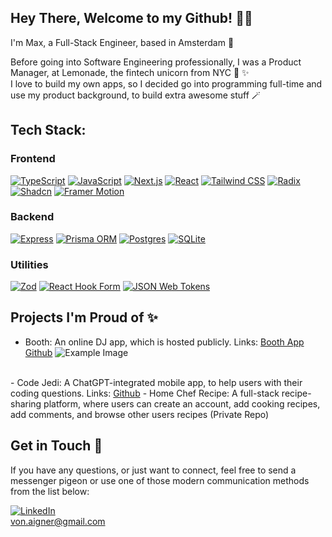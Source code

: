 ## Hey There, Welcome to my Github! 👋🏼
I'm Max, a Full-Stack Engineer, based in Amsterdam 🌷

Before going into Software Engineering professionally, I was a Product Manager, at Lemonade, the fintech unicorn from NYC 🦄 ✨
<br/>
I love to build my own apps, so I decided go into programming full-time and use my product background, to build extra awesome stuff 🪄

## Tech Stack:

### Frontend
[![TypeScript](https://img.shields.io/badge/TypeScript-007ACC?style=for-the-badge&logo=typescript&logoColor=white)](https://www.typescriptlang.org/)
[![JavaScript](https://img.shields.io/badge/JavaScript-F7DF1E?style=for-the-badge&logo=javascript&logoColor=black)](https://developer.mozilla.org/en-US/docs/Web/JavaScript)
[![Next.js](https://img.shields.io/badge/Next.js-000000?style=for-the-badge&logo=next.js&logoColor=white)](https://nextjs.org/)
[![React](https://img.shields.io/badge/React-61DAFB?style=for-the-badge&logo=react&logoColor=white)](https://reactjs.org/)
[![Tailwind CSS](https://img.shields.io/badge/Tailwind_CSS-38B2AC?style=for-the-badge&logo=tailwind-css&logoColor=white)](https://tailwindcss.com/)
[![Radix](https://img.shields.io/badge/Radix-05E081?style=for-the-badge)](https://radix-ui.com/)
[![Shadcn](https://img.shields.io/badge/Shadcn-FF6F61?style=for-the-badge)](https://shadcn.com/)
[![Framer Motion](https://img.shields.io/badge/Framer_Motion-0055FF?style=for-the-badge)](https://www.framer.com/motion/)
<br/>

### Backend
[![Express](https://img.shields.io/badge/Express-000000?style=for-the-badge&logo=express&logoColor=white)](https://expressjs.com/)
[![Prisma ORM](https://img.shields.io/badge/Prisma-2D3748?style=for-the-badge&logo=prisma&logoColor=white)](https://www.prisma.io/)
[![Postgres](https://img.shields.io/badge/Postgres-336791?style=for-the-badge&logo=postgresql&logoColor=white)](https://www.postgresql.org/)
[![SQLite](https://img.shields.io/badge/SQLite-003B57?style=for-the-badge&logo=sqlite&logoColor=white)](https://www.sqlite.org/)
<br/>

### Utilities
[![Zod](https://img.shields.io/badge/Zod-2D3748?style=for-the-badge)](https://github.com/colinhacks/zod)
[![React Hook Form](https://img.shields.io/badge/React_Hook_Form-0F6B94?style=for-the-badge)](https://react-hook-form.com/)
[![JSON Web Tokens](https://img.shields.io/badge/JSON_Web_Tokens-000000?style=for-the-badge)](https://jwt.io/)
<br/>

## Projects I'm Proud of ✨

- Booth: An online DJ app, which is hosted publicly. Links: <a href="https://booth-vert.vercel.app/">Booth App</a> <a href="https://github.com/max-von-aigner/dj-booth">Github</a>
![Example Image]([https://example.com/path/to/your/image.jpg](https://github.com/max-von-aigner/dj-booth/blob/main/public/ui.png))
<br/>
- Code Jedi: A ChatGPT-integrated mobile app, to help users with their coding questions. Links: <a href="https://github.com/max-von-aigner/code_jedi">Github</a> 
- Home Chef Recipe: A full-stack recipe-sharing platform, where users can create an account, add cooking recipes, add comments, and browse other users recipes (Private Repo)
<br/>

## Get in Touch 🤝

If you have any questions, or just want to connect, feel free to send a messenger pigeon or use one of those modern communication methods from the list below: 
<br/>

[![LinkedIn](https://img.shields.io/badge/-LinkedIn-black.svg?style=for-the-badge&logo=linkedin&colorB=555)](https://www.linkedin.com/in/vonaigner/)
<br/> 
von.aigner@gmail.com
